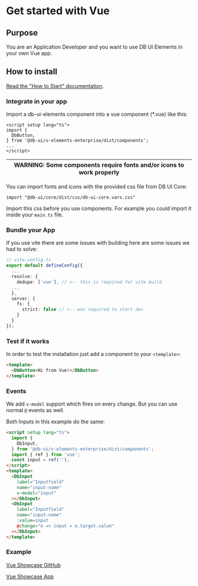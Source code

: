 # Get started with Vue

## Purpose

You are an Application Developer and you want to use DB UI Elements in your own Vue app.

## How to install

[Read the "How to Start" documentation](https://github.com/db-ui/elements/blob/main/doc/howto-start.md).


### Integrate in your app


Import a db-ui-elements component into a vue component (*.vue) like this:

```vue
<script setup lang="ts">
import {
  DbButton,
} from '@db-ui/v-elements-enterprise/dist/components';
...
</script>
```

| WARNING: Some components require fonts and/or icons to work properly |
| --- |
 You can import fonts and icons with the provided css file from DB UI Core:

``import "@db-ui/core/dist/css/db-ui-core.vars.css"``

Import this css before you use components. For example you could import it inside your ``main.ts`` file.

### Bundle your App

If you use vite there are some issues with building here are some issues we had to solve:

````typescript
// vite.config.ts
export default defineConfig({
  ...
  resolve: {
    dedupe: ['vue'], // <-- this is required for vite build
  ...
  },
  server: {
    fs: {
      strict: false // <-- was required to start dev
    }
  }
});
````


### Test if it works

In order to test the installation just add a component to your ``<template>``:

```html
<template>
  <DbButton>Hi from Vue!</DbButton>
</template>
```

### Events

We add `v-model` support which fires on every change.
But you can use normal `@` events as well.

Both Inputs in this example do the same:

````html
<script setup lang="ts">
  import {
    DbInput,
  } from '@db-ui/v-elements-enterprise/dist/components';
  import { ref } from 'vue';
  const input = ref('');
</script>
<template>
  <DbInput
    label="Inputfield"
    name="input-name"
    v-model="input"
  ></DbInput>
  <DbInput
    label="Inputfield"
    name="input-name"
    :value=input 
    @change="e => input = e.target.value"
  ></DbInput>  
</template>
````


### Example

[Vue Showcase GitHub](https://github.com/db-ui/elements/-/tree/develop/showcase/vue-showcase)

[Vue Showcase App](https://github.com/db-ui/elements/vue-showcase/index.html)
